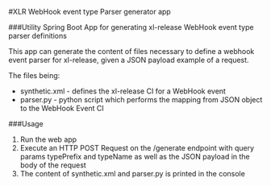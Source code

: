 #XLR WebHook event type Parser generator app

###Utility Spring Boot App for generating xl-release WebHook event type parser definitions

This app can generate the content of files necessary to define a webhook event parser for xl-release, given a JSON payload example of a request. 

The files being:

* synthetic.xml - defines the xl-release CI for a WebHook event
* parser.py - python script which performs the mapping from JSON object to the WebHook Event CI

###Usage

1) Run the web app
2) Execute an HTTP POST Request on the /generate endpoint with query params typePrefix and typeName as well as the JSON payload in the body of the request
3) The content of synthetic.xml and parser.py is printed in the console
